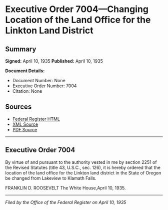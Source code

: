 # Executive Order 7004—Changing Location of the Land Office for the Linkton Land District

## Summary

**Signed:** April 10, 1935
**Published:** April 10, 1935

**Document Details:**
- Document Number: None
- Executive Order Number: 7004
- Citation: None

## Sources
- [Federal Register HTML](https://www.presidency.ucsb.edu/documents/executive-order-7004-changing-location-the-land-office-for-the-linkton-land-district)
- [XML Source](None)
- [PDF Source](None)

---

## Executive Order 7004

By virtue of and pursuant to the authority vested in me by section 2251 of the Revised Statutes (title 43, U.S.C., sec. 126), it is hereby ordered that the location of the land office for the Linkton land district in the State of Oregon be changed from Lakeview to Klamath Falls.

FRANKLIN D. ROOSEVELT
The White House,April 10, 1935.

---

*Filed by the Office of the Federal Register on April 10, 1935*
